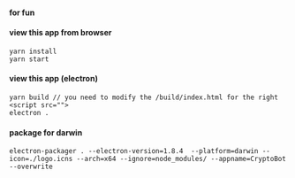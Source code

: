 #### for fun

#### view this app from browser

```
yarn install
yarn start
```

#### view this app (electron)

```
yarn build // you need to modify the /build/index.html for the right <script src="">
electron .
```

#### package for darwin

```
electron-packager . --electron-version=1.8.4  --platform=darwin --icon=./logo.icns --arch=x64 --ignore=node_modules/ --appname=CryptoBot --overwrite
```
